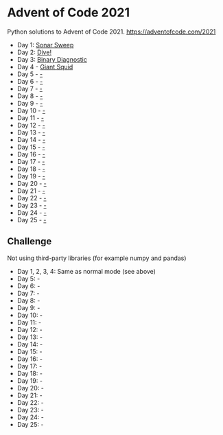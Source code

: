 # Advent of Code 2021
Python solutions to Advent of Code 2021. https://adventofcode.com/2021

- Day 1: [Sonar Sweep](./day1/)
- Day 2: [Dive!](./day2/)
- Day 3: [Binary Diagnostic](./day3/)
- Day 4 - [Giant Squid](./day4/)
- Day 5 - [-](./day5/)
- Day 6 - [-](./day6/)
- Day 7 - [-](./day7/)
- Day 8 - [-](./day8/)
- Day 9 - [-](./day9/)
- Day 10 - [-](./day10/)
- Day 11 - [-](./day11/)
- Day 12 - [-](./day12/)
- Day 13 - [-](./day13/)
- Day 14 - [-](./day14/)
- Day 15 - [-](./day15/)
- Day 16 - [-](./day16/)
- Day 17 - [-](./day17/)
- Day 18 - [-](./day18/)
- Day 19 - [-](./day19/)
- Day 20 - [-](./day20/)
- Day 21 - [-](./day21/)
- Day 22 - [-](./day22/)
- Day 23 - [-](./day23/)
- Day 24 - [-](./day24/)
- Day 25 - [-](./day25/)



## Challenge 
Not using third-party libraries (for example numpy and pandas)
- Day 1, 2, 3, 4: Same as normal mode (see above)
- Day 5: -
- Day 6: -
- Day 7: -
- Day 8: -
- Day 9: -
- Day 10: -
- Day 11: -
- Day 12: -
- Day 13: -
- Day 14: -
- Day 15: -
- Day 16: -
- Day 17: -
- Day 18: -
- Day 19: -
- Day 20: -
- Day 21: -
- Day 22: -
- Day 23: -
- Day 24: -
- Day 25: -